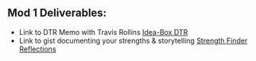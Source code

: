 
## Mod 1 Deliverables:
* Link to DTR Memo with Travis Rollins [Idea-Box DTR](https://gist.github.com/danalvarez5280/3d7b3222b4f78668ec353efc1677cd57)
* Link to gist documenting your strengths & storytelling [Strength Finder Reflections](https://gist.github.com/danalvarez5280/30ab31be8598fe987a129f1c50ee5239)
